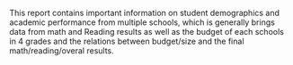 This report contains important information on student demographics and academic performance from multiple schools, which is generally brings data from math and Reading results as well as the budget of each schools in 4 grades and the relations between budget/size and the final math/reading/overal results.
